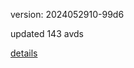 version: 2024052910-99d6

updated 143 avds

[details](https://github.com/0x74f917491bfa7ebfa379/ali_avd_db/blob/master/change_log/2024/05/29/10/99d6.txt)